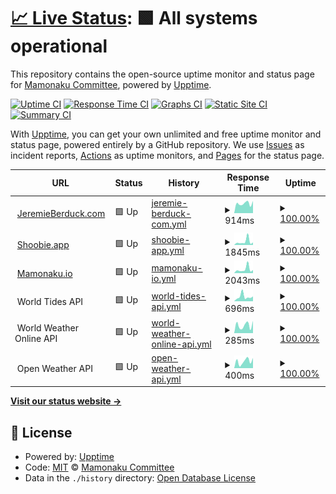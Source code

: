 # [📈 Live Status](https://MamonakuCommittee.github.io/status): <!--live status--> **🟩 All systems operational**

This repository contains the open-source uptime monitor and status page for [Mamonaku Committee](mamonaku.io), powered by [Upptime](https://github.com/upptime/upptime).

[![Uptime CI](https://github.com/koj-co/upptime/workflows/Uptime%20CI/badge.svg)](https://github.com/koj-co/upptime/actions?query=workflow%3A%22Uptime+CI%22)
[![Response Time CI](https://github.com/koj-co/upptime/workflows/Response%20Time%20CI/badge.svg)](https://github.com/koj-co/upptime/actions?query=workflow%3A%22Response+Time+CI%22)
[![Graphs CI](https://github.com/koj-co/upptime/workflows/Graphs%20CI/badge.svg)](https://github.com/koj-co/upptime/actions?query=workflow%3A%22Graphs+CI%22)
[![Static Site CI](https://github.com/koj-co/upptime/workflows/Static%20Site%20CI/badge.svg)](https://github.com/koj-co/upptime/actions?query=workflow%3A%22Static+Site+CI%22)
[![Summary CI](https://github.com/koj-co/upptime/workflows/Summary%20CI/badge.svg)](https://github.com/koj-co/upptime/actions?query=workflow%3A%22Summary+CI%22)

With [Upptime](https://upptime.js.org), you can get your own unlimited and free uptime monitor and status page, powered entirely by a GitHub repository. We use [Issues](https://github.com/MamonakuCommittee/status/issues) as incident reports, [Actions](https://github.com/MamonakuCommittee/status/actions) as uptime monitors, and [Pages](https://MamonakuCommittee.github.io/status) for the status page.

<!--start: status pages-->
<!-- This summary is generated by Upptime (https://github.com/upptime/upptime) -->
<!-- Do not edit this manually, your changes will be overwritten -->
<!-- prettier-ignore -->
| URL | Status | History | Response Time | Uptime |
| --- | ------ | ------- | ------------- | ------ |
| <img alt="" src="https://jeremieberduck.com/user/themes/jeremie-berduck-com/images/favicon/apple-touch-icon.png" height="13"> [JeremieBerduck.com](https://jeremieberduck.com) | 🟩 Up | [jeremie-berduck-com.yml](https://github.com/MamonakuCommittee/status/commits/HEAD/history/jeremie-berduck-com.yml) | <details><summary><img alt="Response time graph" src="./graphs/jeremie-berduck-com/response-time-week.png" height="20"> 914ms</summary><br><a href="https://mamonakucommittee.github.io/status/history/jeremie-berduck-com"><img alt="Response time 1006" src="https://img.shields.io/endpoint?url=https%3A%2F%2Fraw.githubusercontent.com%2FMamonakuCommittee%2Fstatus%2FHEAD%2Fapi%2Fjeremie-berduck-com%2Fresponse-time.json"></a><br><a href="https://mamonakucommittee.github.io/status/history/jeremie-berduck-com"><img alt="24-hour response time 937" src="https://img.shields.io/endpoint?url=https%3A%2F%2Fraw.githubusercontent.com%2FMamonakuCommittee%2Fstatus%2FHEAD%2Fapi%2Fjeremie-berduck-com%2Fresponse-time-day.json"></a><br><a href="https://mamonakucommittee.github.io/status/history/jeremie-berduck-com"><img alt="7-day response time 914" src="https://img.shields.io/endpoint?url=https%3A%2F%2Fraw.githubusercontent.com%2FMamonakuCommittee%2Fstatus%2FHEAD%2Fapi%2Fjeremie-berduck-com%2Fresponse-time-week.json"></a><br><a href="https://mamonakucommittee.github.io/status/history/jeremie-berduck-com"><img alt="30-day response time 907" src="https://img.shields.io/endpoint?url=https%3A%2F%2Fraw.githubusercontent.com%2FMamonakuCommittee%2Fstatus%2FHEAD%2Fapi%2Fjeremie-berduck-com%2Fresponse-time-month.json"></a><br><a href="https://mamonakucommittee.github.io/status/history/jeremie-berduck-com"><img alt="1-year response time 987" src="https://img.shields.io/endpoint?url=https%3A%2F%2Fraw.githubusercontent.com%2FMamonakuCommittee%2Fstatus%2FHEAD%2Fapi%2Fjeremie-berduck-com%2Fresponse-time-year.json"></a></details> | <details><summary><a href="https://mamonakucommittee.github.io/status/history/jeremie-berduck-com">100.00%</a></summary><a href="https://mamonakucommittee.github.io/status/history/jeremie-berduck-com"><img alt="All-time uptime 99.87%" src="https://img.shields.io/endpoint?url=https%3A%2F%2Fraw.githubusercontent.com%2FMamonakuCommittee%2Fstatus%2FHEAD%2Fapi%2Fjeremie-berduck-com%2Fuptime.json"></a><br><a href="https://mamonakucommittee.github.io/status/history/jeremie-berduck-com"><img alt="24-hour uptime 100.00%" src="https://img.shields.io/endpoint?url=https%3A%2F%2Fraw.githubusercontent.com%2FMamonakuCommittee%2Fstatus%2FHEAD%2Fapi%2Fjeremie-berduck-com%2Fuptime-day.json"></a><br><a href="https://mamonakucommittee.github.io/status/history/jeremie-berduck-com"><img alt="7-day uptime 100.00%" src="https://img.shields.io/endpoint?url=https%3A%2F%2Fraw.githubusercontent.com%2FMamonakuCommittee%2Fstatus%2FHEAD%2Fapi%2Fjeremie-berduck-com%2Fuptime-week.json"></a><br><a href="https://mamonakucommittee.github.io/status/history/jeremie-berduck-com"><img alt="30-day uptime 99.92%" src="https://img.shields.io/endpoint?url=https%3A%2F%2Fraw.githubusercontent.com%2FMamonakuCommittee%2Fstatus%2FHEAD%2Fapi%2Fjeremie-berduck-com%2Fuptime-month.json"></a><br><a href="https://mamonakucommittee.github.io/status/history/jeremie-berduck-com"><img alt="1-year uptime 99.97%" src="https://img.shields.io/endpoint?url=https%3A%2F%2Fraw.githubusercontent.com%2FMamonakuCommittee%2Fstatus%2FHEAD%2Fapi%2Fjeremie-berduck-com%2Fuptime-year.json"></a></details>
| <img alt="" src="https://shoobie.app/user/themes/shoobie/images/favicons/apple-touch-icon.png" height="13"> [Shoobie.app](https://shoobie.app) | 🟩 Up | [shoobie-app.yml](https://github.com/MamonakuCommittee/status/commits/HEAD/history/shoobie-app.yml) | <details><summary><img alt="Response time graph" src="./graphs/shoobie-app/response-time-week.png" height="20"> 1845ms</summary><br><a href="https://mamonakucommittee.github.io/status/history/shoobie-app"><img alt="Response time 1275" src="https://img.shields.io/endpoint?url=https%3A%2F%2Fraw.githubusercontent.com%2FMamonakuCommittee%2Fstatus%2FHEAD%2Fapi%2Fshoobie-app%2Fresponse-time.json"></a><br><a href="https://mamonakucommittee.github.io/status/history/shoobie-app"><img alt="24-hour response time 1370" src="https://img.shields.io/endpoint?url=https%3A%2F%2Fraw.githubusercontent.com%2FMamonakuCommittee%2Fstatus%2FHEAD%2Fapi%2Fshoobie-app%2Fresponse-time-day.json"></a><br><a href="https://mamonakucommittee.github.io/status/history/shoobie-app"><img alt="7-day response time 1845" src="https://img.shields.io/endpoint?url=https%3A%2F%2Fraw.githubusercontent.com%2FMamonakuCommittee%2Fstatus%2FHEAD%2Fapi%2Fshoobie-app%2Fresponse-time-week.json"></a><br><a href="https://mamonakucommittee.github.io/status/history/shoobie-app"><img alt="30-day response time 1292" src="https://img.shields.io/endpoint?url=https%3A%2F%2Fraw.githubusercontent.com%2FMamonakuCommittee%2Fstatus%2FHEAD%2Fapi%2Fshoobie-app%2Fresponse-time-month.json"></a><br><a href="https://mamonakucommittee.github.io/status/history/shoobie-app"><img alt="1-year response time 1233" src="https://img.shields.io/endpoint?url=https%3A%2F%2Fraw.githubusercontent.com%2FMamonakuCommittee%2Fstatus%2FHEAD%2Fapi%2Fshoobie-app%2Fresponse-time-year.json"></a></details> | <details><summary><a href="https://mamonakucommittee.github.io/status/history/shoobie-app">100.00%</a></summary><a href="https://mamonakucommittee.github.io/status/history/shoobie-app"><img alt="All-time uptime 99.88%" src="https://img.shields.io/endpoint?url=https%3A%2F%2Fraw.githubusercontent.com%2FMamonakuCommittee%2Fstatus%2FHEAD%2Fapi%2Fshoobie-app%2Fuptime.json"></a><br><a href="https://mamonakucommittee.github.io/status/history/shoobie-app"><img alt="24-hour uptime 100.00%" src="https://img.shields.io/endpoint?url=https%3A%2F%2Fraw.githubusercontent.com%2FMamonakuCommittee%2Fstatus%2FHEAD%2Fapi%2Fshoobie-app%2Fuptime-day.json"></a><br><a href="https://mamonakucommittee.github.io/status/history/shoobie-app"><img alt="7-day uptime 100.00%" src="https://img.shields.io/endpoint?url=https%3A%2F%2Fraw.githubusercontent.com%2FMamonakuCommittee%2Fstatus%2FHEAD%2Fapi%2Fshoobie-app%2Fuptime-week.json"></a><br><a href="https://mamonakucommittee.github.io/status/history/shoobie-app"><img alt="30-day uptime 99.92%" src="https://img.shields.io/endpoint?url=https%3A%2F%2Fraw.githubusercontent.com%2FMamonakuCommittee%2Fstatus%2FHEAD%2Fapi%2Fshoobie-app%2Fuptime-month.json"></a><br><a href="https://mamonakucommittee.github.io/status/history/shoobie-app"><img alt="1-year uptime 99.98%" src="https://img.shields.io/endpoint?url=https%3A%2F%2Fraw.githubusercontent.com%2FMamonakuCommittee%2Fstatus%2FHEAD%2Fapi%2Fshoobie-app%2Fuptime-year.json"></a></details>
| <img alt="" src="https://icons.duckduckgo.com/ip3/mamonaku.io.ico" height="13"> [Mamonaku.io](https://mamonaku.io) | 🟩 Up | [mamonaku-io.yml](https://github.com/MamonakuCommittee/status/commits/HEAD/history/mamonaku-io.yml) | <details><summary><img alt="Response time graph" src="./graphs/mamonaku-io/response-time-week.png" height="20"> 2043ms</summary><br><a href="https://mamonakucommittee.github.io/status/history/mamonaku-io"><img alt="Response time 1445" src="https://img.shields.io/endpoint?url=https%3A%2F%2Fraw.githubusercontent.com%2FMamonakuCommittee%2Fstatus%2FHEAD%2Fapi%2Fmamonaku-io%2Fresponse-time.json"></a><br><a href="https://mamonakucommittee.github.io/status/history/mamonaku-io"><img alt="24-hour response time 1536" src="https://img.shields.io/endpoint?url=https%3A%2F%2Fraw.githubusercontent.com%2FMamonakuCommittee%2Fstatus%2FHEAD%2Fapi%2Fmamonaku-io%2Fresponse-time-day.json"></a><br><a href="https://mamonakucommittee.github.io/status/history/mamonaku-io"><img alt="7-day response time 2043" src="https://img.shields.io/endpoint?url=https%3A%2F%2Fraw.githubusercontent.com%2FMamonakuCommittee%2Fstatus%2FHEAD%2Fapi%2Fmamonaku-io%2Fresponse-time-week.json"></a><br><a href="https://mamonakucommittee.github.io/status/history/mamonaku-io"><img alt="30-day response time 1499" src="https://img.shields.io/endpoint?url=https%3A%2F%2Fraw.githubusercontent.com%2FMamonakuCommittee%2Fstatus%2FHEAD%2Fapi%2Fmamonaku-io%2Fresponse-time-month.json"></a><br><a href="https://mamonakucommittee.github.io/status/history/mamonaku-io"><img alt="1-year response time 1451" src="https://img.shields.io/endpoint?url=https%3A%2F%2Fraw.githubusercontent.com%2FMamonakuCommittee%2Fstatus%2FHEAD%2Fapi%2Fmamonaku-io%2Fresponse-time-year.json"></a></details> | <details><summary><a href="https://mamonakucommittee.github.io/status/history/mamonaku-io">100.00%</a></summary><a href="https://mamonakucommittee.github.io/status/history/mamonaku-io"><img alt="All-time uptime 99.87%" src="https://img.shields.io/endpoint?url=https%3A%2F%2Fraw.githubusercontent.com%2FMamonakuCommittee%2Fstatus%2FHEAD%2Fapi%2Fmamonaku-io%2Fuptime.json"></a><br><a href="https://mamonakucommittee.github.io/status/history/mamonaku-io"><img alt="24-hour uptime 100.00%" src="https://img.shields.io/endpoint?url=https%3A%2F%2Fraw.githubusercontent.com%2FMamonakuCommittee%2Fstatus%2FHEAD%2Fapi%2Fmamonaku-io%2Fuptime-day.json"></a><br><a href="https://mamonakucommittee.github.io/status/history/mamonaku-io"><img alt="7-day uptime 100.00%" src="https://img.shields.io/endpoint?url=https%3A%2F%2Fraw.githubusercontent.com%2FMamonakuCommittee%2Fstatus%2FHEAD%2Fapi%2Fmamonaku-io%2Fuptime-week.json"></a><br><a href="https://mamonakucommittee.github.io/status/history/mamonaku-io"><img alt="30-day uptime 99.92%" src="https://img.shields.io/endpoint?url=https%3A%2F%2Fraw.githubusercontent.com%2FMamonakuCommittee%2Fstatus%2FHEAD%2Fapi%2Fmamonaku-io%2Fuptime-month.json"></a><br><a href="https://mamonakucommittee.github.io/status/history/mamonaku-io"><img alt="1-year uptime 99.99%" src="https://img.shields.io/endpoint?url=https%3A%2F%2Fraw.githubusercontent.com%2FMamonakuCommittee%2Fstatus%2FHEAD%2Fapi%2Fmamonaku-io%2Fuptime-year.json"></a></details>
| <img alt="" src="https://icons.duckduckgo.com/ip3/www.worldtides.info.ico" height="13"> World Tides API | 🟩 Up | [world-tides-api.yml](https://github.com/MamonakuCommittee/status/commits/HEAD/history/world-tides-api.yml) | <details><summary><img alt="Response time graph" src="./graphs/world-tides-api/response-time-week.png" height="20"> 696ms</summary><br><a href="https://mamonakucommittee.github.io/status/history/world-tides-api"><img alt="Response time 830" src="https://img.shields.io/endpoint?url=https%3A%2F%2Fraw.githubusercontent.com%2FMamonakuCommittee%2Fstatus%2FHEAD%2Fapi%2Fworld-tides-api%2Fresponse-time.json"></a><br><a href="https://mamonakucommittee.github.io/status/history/world-tides-api"><img alt="24-hour response time 703" src="https://img.shields.io/endpoint?url=https%3A%2F%2Fraw.githubusercontent.com%2FMamonakuCommittee%2Fstatus%2FHEAD%2Fapi%2Fworld-tides-api%2Fresponse-time-day.json"></a><br><a href="https://mamonakucommittee.github.io/status/history/world-tides-api"><img alt="7-day response time 696" src="https://img.shields.io/endpoint?url=https%3A%2F%2Fraw.githubusercontent.com%2FMamonakuCommittee%2Fstatus%2FHEAD%2Fapi%2Fworld-tides-api%2Fresponse-time-week.json"></a><br><a href="https://mamonakucommittee.github.io/status/history/world-tides-api"><img alt="30-day response time 1443" src="https://img.shields.io/endpoint?url=https%3A%2F%2Fraw.githubusercontent.com%2FMamonakuCommittee%2Fstatus%2FHEAD%2Fapi%2Fworld-tides-api%2Fresponse-time-month.json"></a><br><a href="https://mamonakucommittee.github.io/status/history/world-tides-api"><img alt="1-year response time 943" src="https://img.shields.io/endpoint?url=https%3A%2F%2Fraw.githubusercontent.com%2FMamonakuCommittee%2Fstatus%2FHEAD%2Fapi%2Fworld-tides-api%2Fresponse-time-year.json"></a></details> | <details><summary><a href="https://mamonakucommittee.github.io/status/history/world-tides-api">100.00%</a></summary><a href="https://mamonakucommittee.github.io/status/history/world-tides-api"><img alt="All-time uptime 99.96%" src="https://img.shields.io/endpoint?url=https%3A%2F%2Fraw.githubusercontent.com%2FMamonakuCommittee%2Fstatus%2FHEAD%2Fapi%2Fworld-tides-api%2Fuptime.json"></a><br><a href="https://mamonakucommittee.github.io/status/history/world-tides-api"><img alt="24-hour uptime 100.00%" src="https://img.shields.io/endpoint?url=https%3A%2F%2Fraw.githubusercontent.com%2FMamonakuCommittee%2Fstatus%2FHEAD%2Fapi%2Fworld-tides-api%2Fuptime-day.json"></a><br><a href="https://mamonakucommittee.github.io/status/history/world-tides-api"><img alt="7-day uptime 100.00%" src="https://img.shields.io/endpoint?url=https%3A%2F%2Fraw.githubusercontent.com%2FMamonakuCommittee%2Fstatus%2FHEAD%2Fapi%2Fworld-tides-api%2Fuptime-week.json"></a><br><a href="https://mamonakucommittee.github.io/status/history/world-tides-api"><img alt="30-day uptime 99.96%" src="https://img.shields.io/endpoint?url=https%3A%2F%2Fraw.githubusercontent.com%2FMamonakuCommittee%2Fstatus%2FHEAD%2Fapi%2Fworld-tides-api%2Fuptime-month.json"></a><br><a href="https://mamonakucommittee.github.io/status/history/world-tides-api"><img alt="1-year uptime 99.93%" src="https://img.shields.io/endpoint?url=https%3A%2F%2Fraw.githubusercontent.com%2FMamonakuCommittee%2Fstatus%2FHEAD%2Fapi%2Fworld-tides-api%2Fuptime-year.json"></a></details>
| <img alt="" src="https://icons.duckduckgo.com/ip3/api.worldweatheronline.com.ico" height="13"> World Weather Online API | 🟩 Up | [world-weather-online-api.yml](https://github.com/MamonakuCommittee/status/commits/HEAD/history/world-weather-online-api.yml) | <details><summary><img alt="Response time graph" src="./graphs/world-weather-online-api/response-time-week.png" height="20"> 285ms</summary><br><a href="https://mamonakucommittee.github.io/status/history/world-weather-online-api"><img alt="Response time 477" src="https://img.shields.io/endpoint?url=https%3A%2F%2Fraw.githubusercontent.com%2FMamonakuCommittee%2Fstatus%2FHEAD%2Fapi%2Fworld-weather-online-api%2Fresponse-time.json"></a><br><a href="https://mamonakucommittee.github.io/status/history/world-weather-online-api"><img alt="24-hour response time 427" src="https://img.shields.io/endpoint?url=https%3A%2F%2Fraw.githubusercontent.com%2FMamonakuCommittee%2Fstatus%2FHEAD%2Fapi%2Fworld-weather-online-api%2Fresponse-time-day.json"></a><br><a href="https://mamonakucommittee.github.io/status/history/world-weather-online-api"><img alt="7-day response time 285" src="https://img.shields.io/endpoint?url=https%3A%2F%2Fraw.githubusercontent.com%2FMamonakuCommittee%2Fstatus%2FHEAD%2Fapi%2Fworld-weather-online-api%2Fresponse-time-week.json"></a><br><a href="https://mamonakucommittee.github.io/status/history/world-weather-online-api"><img alt="30-day response time 313" src="https://img.shields.io/endpoint?url=https%3A%2F%2Fraw.githubusercontent.com%2FMamonakuCommittee%2Fstatus%2FHEAD%2Fapi%2Fworld-weather-online-api%2Fresponse-time-month.json"></a><br><a href="https://mamonakucommittee.github.io/status/history/world-weather-online-api"><img alt="1-year response time 469" src="https://img.shields.io/endpoint?url=https%3A%2F%2Fraw.githubusercontent.com%2FMamonakuCommittee%2Fstatus%2FHEAD%2Fapi%2Fworld-weather-online-api%2Fresponse-time-year.json"></a></details> | <details><summary><a href="https://mamonakucommittee.github.io/status/history/world-weather-online-api">100.00%</a></summary><a href="https://mamonakucommittee.github.io/status/history/world-weather-online-api"><img alt="All-time uptime 99.93%" src="https://img.shields.io/endpoint?url=https%3A%2F%2Fraw.githubusercontent.com%2FMamonakuCommittee%2Fstatus%2FHEAD%2Fapi%2Fworld-weather-online-api%2Fuptime.json"></a><br><a href="https://mamonakucommittee.github.io/status/history/world-weather-online-api"><img alt="24-hour uptime 100.00%" src="https://img.shields.io/endpoint?url=https%3A%2F%2Fraw.githubusercontent.com%2FMamonakuCommittee%2Fstatus%2FHEAD%2Fapi%2Fworld-weather-online-api%2Fuptime-day.json"></a><br><a href="https://mamonakucommittee.github.io/status/history/world-weather-online-api"><img alt="7-day uptime 100.00%" src="https://img.shields.io/endpoint?url=https%3A%2F%2Fraw.githubusercontent.com%2FMamonakuCommittee%2Fstatus%2FHEAD%2Fapi%2Fworld-weather-online-api%2Fuptime-week.json"></a><br><a href="https://mamonakucommittee.github.io/status/history/world-weather-online-api"><img alt="30-day uptime 99.93%" src="https://img.shields.io/endpoint?url=https%3A%2F%2Fraw.githubusercontent.com%2FMamonakuCommittee%2Fstatus%2FHEAD%2Fapi%2Fworld-weather-online-api%2Fuptime-month.json"></a><br><a href="https://mamonakucommittee.github.io/status/history/world-weather-online-api"><img alt="1-year uptime 99.92%" src="https://img.shields.io/endpoint?url=https%3A%2F%2Fraw.githubusercontent.com%2FMamonakuCommittee%2Fstatus%2FHEAD%2Fapi%2Fworld-weather-online-api%2Fuptime-year.json"></a></details>
| <img alt="" src="https://icons.duckduckgo.com/ip3/api.openweathermap.org.ico" height="13"> Open Weather API | 🟩 Up | [open-weather-api.yml](https://github.com/MamonakuCommittee/status/commits/HEAD/history/open-weather-api.yml) | <details><summary><img alt="Response time graph" src="./graphs/open-weather-api/response-time-week.png" height="20"> 400ms</summary><br><a href="https://mamonakucommittee.github.io/status/history/open-weather-api"><img alt="Response time 451" src="https://img.shields.io/endpoint?url=https%3A%2F%2Fraw.githubusercontent.com%2FMamonakuCommittee%2Fstatus%2FHEAD%2Fapi%2Fopen-weather-api%2Fresponse-time.json"></a><br><a href="https://mamonakucommittee.github.io/status/history/open-weather-api"><img alt="24-hour response time 615" src="https://img.shields.io/endpoint?url=https%3A%2F%2Fraw.githubusercontent.com%2FMamonakuCommittee%2Fstatus%2FHEAD%2Fapi%2Fopen-weather-api%2Fresponse-time-day.json"></a><br><a href="https://mamonakucommittee.github.io/status/history/open-weather-api"><img alt="7-day response time 400" src="https://img.shields.io/endpoint?url=https%3A%2F%2Fraw.githubusercontent.com%2FMamonakuCommittee%2Fstatus%2FHEAD%2Fapi%2Fopen-weather-api%2Fresponse-time-week.json"></a><br><a href="https://mamonakucommittee.github.io/status/history/open-weather-api"><img alt="30-day response time 1190" src="https://img.shields.io/endpoint?url=https%3A%2F%2Fraw.githubusercontent.com%2FMamonakuCommittee%2Fstatus%2FHEAD%2Fapi%2Fopen-weather-api%2Fresponse-time-month.json"></a><br><a href="https://mamonakucommittee.github.io/status/history/open-weather-api"><img alt="1-year response time 458" src="https://img.shields.io/endpoint?url=https%3A%2F%2Fraw.githubusercontent.com%2FMamonakuCommittee%2Fstatus%2FHEAD%2Fapi%2Fopen-weather-api%2Fresponse-time-year.json"></a></details> | <details><summary><a href="https://mamonakucommittee.github.io/status/history/open-weather-api">100.00%</a></summary><a href="https://mamonakucommittee.github.io/status/history/open-weather-api"><img alt="All-time uptime 100.00%" src="https://img.shields.io/endpoint?url=https%3A%2F%2Fraw.githubusercontent.com%2FMamonakuCommittee%2Fstatus%2FHEAD%2Fapi%2Fopen-weather-api%2Fuptime.json"></a><br><a href="https://mamonakucommittee.github.io/status/history/open-weather-api"><img alt="24-hour uptime 100.00%" src="https://img.shields.io/endpoint?url=https%3A%2F%2Fraw.githubusercontent.com%2FMamonakuCommittee%2Fstatus%2FHEAD%2Fapi%2Fopen-weather-api%2Fuptime-day.json"></a><br><a href="https://mamonakucommittee.github.io/status/history/open-weather-api"><img alt="7-day uptime 100.00%" src="https://img.shields.io/endpoint?url=https%3A%2F%2Fraw.githubusercontent.com%2FMamonakuCommittee%2Fstatus%2FHEAD%2Fapi%2Fopen-weather-api%2Fuptime-week.json"></a><br><a href="https://mamonakucommittee.github.io/status/history/open-weather-api"><img alt="30-day uptime 99.96%" src="https://img.shields.io/endpoint?url=https%3A%2F%2Fraw.githubusercontent.com%2FMamonakuCommittee%2Fstatus%2FHEAD%2Fapi%2Fopen-weather-api%2Fuptime-month.json"></a><br><a href="https://mamonakucommittee.github.io/status/history/open-weather-api"><img alt="1-year uptime 100.00%" src="https://img.shields.io/endpoint?url=https%3A%2F%2Fraw.githubusercontent.com%2FMamonakuCommittee%2Fstatus%2FHEAD%2Fapi%2Fopen-weather-api%2Fuptime-year.json"></a></details>

<!--end: status pages-->

[**Visit our status website →**](https://MamonakuCommittee.github.io/status)

## 📄 License

- Powered by: [Upptime](https://github.com/upptime/upptime)
- Code: [MIT](./LICENSE) © [Mamonaku Committee](mamonaku.io)
- Data in the `./history` directory: [Open Database License](https://opendatacommons.org/licenses/odbl/1-0/)
